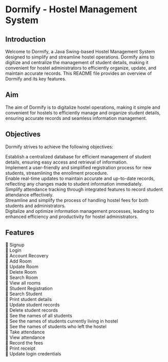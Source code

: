 # Dormify - Hostel Management System
## Introduction
Welcome to Dormify, a Java Swing-based Hostel Management System designed to simplify and streamline hostel operations. Dormify aims to digitize and centralize the management of student details, making it convenient for hostel administrators to efficiently organize, update, and maintain accurate records. This README file provides an overview of Dormify and its key features.

## Aim
The aim of Dormify is to digitalize hostel operations, making it simple and convenient for hostels to efficiently manage and organize student details, ensuring accurate records and seamless information management.

## Objectives
Dormify strives to achieve the following objectives:

Establish a centralized database for efficient management of student details, ensuring easy access and retrieval of information. <br>
Implement a user-friendly and simplified registration process for new students, streamlining the enrollment procedure.<br>
Enable real-time updates to maintain accurate and up-to-date records, reflecting any changes made to student information immediately.<br>
Simplify attendance tracking through integrated features to record student attendance effectively.<br>
Streamline and simplify the process of handling hostel fees for both students and administrators.<br>
Digitalize and optimize information management processes, leading to enhanced efficiency and productivity for hostel administrators.<br>

## Features
	Signup<br>
	Login<br>
	Account Recovery<br>
	Add Room<br>
	Update Room<br>
	Delete Room<br>
	Search Room<br>
	View all rooms <br>
	Student Registration<br>
	Search Student<br>
	Print student details<br>
	Update student records<br>
	Delete student records<br>
	See the names of all students<br>
	See the names of students currently living in hostel<br>
	See the names of students who left the hostel<br>
	Take attendance<br>
	View attendance<br>
	Record the fees<br>
	Print receipt<br>
	Update login credentials<br>
